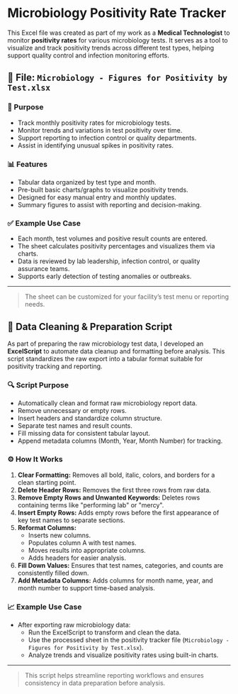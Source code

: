 # Microbiology Positivity Rate Tracker

This Excel file was created as part of my work as a **Medical Technologist** to monitor **positivity rates** for various microbiology tests. It serves as a tool to visualize and track positivity trends across different test types, helping support quality control and infection monitoring efforts.

## 📂 File: `Microbiology - Figures for Positivity by Test.xlsx`

### 🦠 Purpose

- Track monthly positivity rates for microbiology tests.
- Monitor trends and variations in test positivity over time.
- Support reporting to infection control or quality departments.
- Assist in identifying unusual spikes in positivity rates.

### 📊 Features

- Tabular data organized by test type and month.
- Pre-built basic charts/graphs to visualize positivity trends.
- Designed for easy manual entry and monthly updates.
- Summary figures to assist with reporting and decision-making.

### ✅ Example Use Case

- Each month, test volumes and positive result counts are entered.
- The sheet calculates positivity percentages and visualizes them via charts.
- Data is reviewed by lab leadership, infection control, or quality assurance teams.
- Supports early detection of testing anomalies or outbreaks.

---

> The sheet can be customized for your facility’s test menu or reporting needs.

## 📜 Data Cleaning & Preparation Script

As part of preparing the raw microbiology test data, I developed an **ExcelScript** to automate data cleanup and formatting before analysis. This script standardizes the raw export into a tabular format suitable for positivity tracking and reporting.

### 🔍 Script Purpose

- Automatically clean and format raw microbiology report data.
- Remove unnecessary or empty rows.
- Insert headers and standardize column structure.
- Separate test names and result counts.
- Fill missing data for consistent tabular layout.
- Append metadata columns (Month, Year, Month Number) for tracking.

### ⚙️ How It Works

1. **Clear Formatting:** Removes all bold, italic, colors, and borders for a clean starting point.
2. **Delete Header Rows:** Removes the first three rows from raw data.
3. **Remove Empty Rows and Unwanted Keywords:** Deletes rows containing terms like "performing lab" or "mercy".
4. **Insert Empty Rows:** Adds empty rows before the first appearance of key test names to separate sections.
5. **Reformat Columns:**
   - Inserts new columns.
   - Populates column A with test names.
   - Moves results into appropriate columns.
   - Adds headers for easier analysis.
6. **Fill Down Values:** Ensures that test names, categories, and counts are consistently filled down.
7. **Add Metadata Columns:** Adds columns for month name, year, and month number to support time-based analysis.

### 📈 Example Use Case

- After exporting raw microbiology data:
  - Run the ExcelScript to transform and clean the data.
  - Use the processed sheet in the positivity tracker file (`Microbiology - Figures for Positivity by Test.xlsx`).
  - Analyze trends and visualize positivity rates using built-in charts.

---

> This script helps streamline reporting workflows and ensures consistency in data preparation before analysis.
